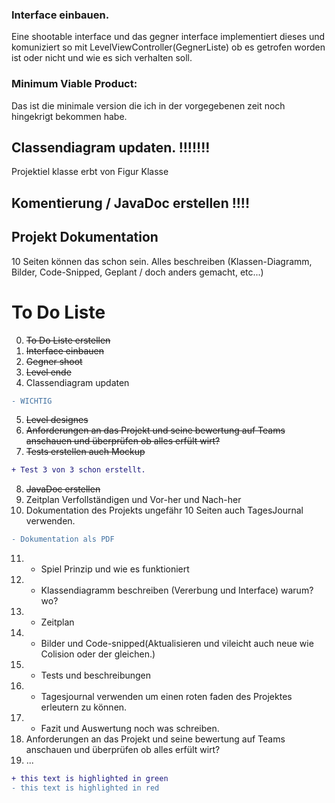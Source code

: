 ### Interface einbauen.

Eine shootable interface und das gegner interface implementiert dieses und komuniziert so mit LevelViewController(GegnerListe) ob es getrofen worden ist oder nicht und wie es sich verhalten soll.

### Minimum Viable Product:

Das ist die minimale version die ich in der vorgegebenen zeit noch hingekrigt bekommen habe.


## Classendiagram updaten. !!!!!!!
Projektiel klasse erbt von Figur Klasse

## Komentierung / JavaDoc erstellen !!!!


## Projekt Dokumentation 
10 Seiten können das schon sein.
Alles beschreiben (Klassen-Diagramm, Bilder, Code-Snipped, Geplant / doch anders gemacht, etc...)

# To Do Liste
0. ~~To Do Liste erstellen~~
1. ~~Interface einbauen~~
2. ~~Gegner shoot~~
3. ~~Level ende~~
4. Classendiagram updaten 
```diff
- WICHTIG
```

5. ~~Level designes~~
6. ~~Anforderungen an das Projekt und seine bewertung auf Teams anschauen und überprüfen ob alles erfült wirt?~~
7. ~~Tests erstellen auch Mockup~~
```diff
+ Test 3 von 3 schon erstellt.
```

8. ~~JavaDoc erstellen~~
9.  Zeitplan Verfollständigen und Vor-her und Nach-her 
10. Dokumentation des Projekts ungefähr 10 Seiten auch TagesJournal verwenden.
```diff
- Dokumentation als PDF
```
11. - Spiel Prinzip und wie es funktioniert
12. - Klassendiagramm beschreiben (Vererbung und Interface) warum? wo?
13. - Zeitplan
14. - Bilder und Code-snipped(Aktualisieren und vileicht auch neue wie Colision oder der gleichen.)
15. - Tests und beschreibungen
16. - Tagesjournal verwenden um einen roten faden des Projektes erleutern zu können.
17. - Fazit und Auswertung noch was schreiben.
18. Anforderungen an das Projekt und seine bewertung auf Teams anschauen und überprüfen ob alles erfült wirt?
19. ...





```diff
+ this text is highlighted in green
- this text is highlighted in red
```